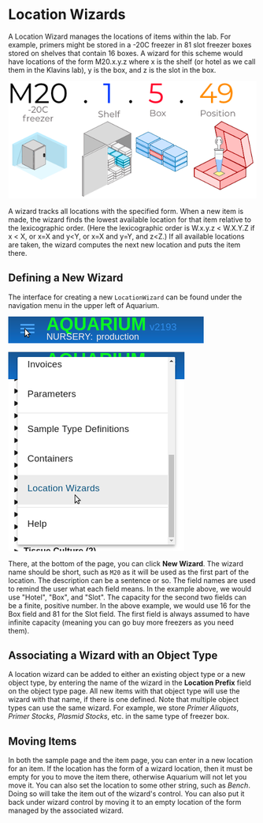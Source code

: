 # Location Wizards

A Location Wizard manages the locations of items within the lab.
For example, primers might be stored in a -20C freezer in 81 slot freezer boxes stored on shelves that contain 16 boxes.
A wizard for this scheme would have locations of the form M20.x.y.z where x is the shelf (or hotel as we call them in the Klavins lab), y is the box, and z is the slot in the box.

![LocationWizard diagram](docs/concepts/images/location.png)

A wizard tracks all locations with the specified form.
When a new item is made, the wizard finds the lowest available location for that item relative to the lexicographic order.
(Here the lexicographic order is W.x.y.z < W.X.Y.Z if x < X, or x=X and y<Y, or x=X and y=Y, and z<Z.)
If all available locations are taken, the wizard computes the next new location and puts the item there.

## Defining a New Wizard

The interface for creating a new `LocationWizard` can be found under the navigation menu in the upper left of Aquarium.

![LocationWizard diagram](docs/manager/images/location_images/1_nav_menu-1.png)

![LocationWizard diagram](docs/manager/images/location_images/2_nav_menu-2.png)

There, at the bottom of the page, you can click **New Wizard**.
The wizard name should be short, such as `M20` as it will be used as the first part of the location.
The description can be a sentence or so.
The field names are used to remind the user what each field means.
In the example above, we would use "Hotel", "Box", and "Slot".
The capacity for the second two fields can be a finite, positive number.
In the above example, we would use 16 for the Box field and 81 for the Slot field.
The first field is always assumed to have infinite capacity (meaning you can go buy more freezers as you need them).

## Associating a Wizard with an Object Type

A location wizard can be added to either an existing object type or a new object type, by entering the name of the wizard in the **Location Prefix** field on the object type page.
All new items with that object type will use the wizard with that name, if there is one defined.
Note that multiple object types can use the same wizard.
For example, we store _Primer Aliquots_, _Primer Stocks_, _Plasmid Stocks_, etc. in the same type of freezer box.

## Moving Items

In both the sample page and the item page, you can enter in a new location for an item.
If the location has the form of a wizard location, then it must be empty for you to move the item there, otherwise Aquarium will not let you move it.
You can also set the location to some other string, such as _Bench_.
Doing so will take the item out of the wizard's control.
You can also put it back under wizard control by moving it to an empty location of the form managed by the associated wizard.

